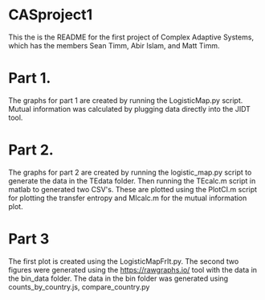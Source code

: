 # CASproject1

This the is the README for the first project of Complex Adaptive Systems, which has the members Sean Timm, Abir Islam, and Matt Timm.
# Part 1.
The graphs for part 1 are created by running the LogisticMap.py script. Mutual information was calculated by plugging data directly into the JIDT tool. 

# Part 2.
The graphs for part 2 are created by running the logistic_map.py script to generate the data in the TEdata folder. Then running the TEcalc.m script in matlab to generated two CSV's. These are plotted using the PlotCI.m script for plotting the transfer entropy and MIcalc.m for the mutual information plot.
# Part 3
The first plot is created using the LogisticMapFrIt.py. The second two figures were generated using the https://rawgraphs.io/ tool with the data in the bin_data folder. The data in the bin folder was generated using counts_by_country.js, compare_country.py
